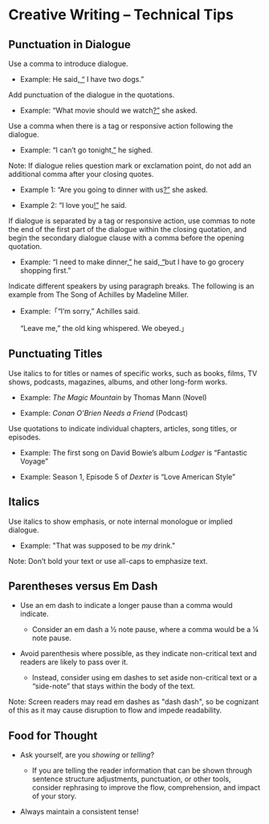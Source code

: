# Creative Writing – Technical Tips 

## Punctuation in Dialogue

Use a comma to introduce dialogue.

- Example: He said<ins>, “</ins> I have two dogs.” 


Add punctuation of the dialogue in the quotations.

- Example: “What movie should we watch<ins>?”</ins> she asked.


Use a comma when there is a tag or responsive action following the dialogue.

- Example: “I can’t go tonight<ins>,”</ins> he sighed. 


Note: If dialogue relies question mark or exclamation point, do not add an additional comma after your closing quotes.

- Example 1: “Are you going to dinner with us<ins>?”</ins> she asked. 

- Example 2: “I love you<ins>!”</ins> he said. 


If dialogue is separated by a tag or responsive action, use commas to note the end of the first part of the dialogue within the closing quotation, and begin the secondary dialogue clause with a comma before the opening quotation.

- Example: “I need to make dinner<ins>,”</ins> he said<ins>, “</ins>but I have to go grocery shopping first.”


Indicate different speakers by using paragraph breaks. The following is an example from The Song of Achilles by Madeline Miller.

- Example:「“I’m sorry,” Achilles said.

	“Leave me,” the old king whispered. We obeyed.」


## Punctuating Titles

Use italics to for titles or names of specific works, such as books, films, TV shows, podcasts, magazines, albums, and other long-form works.

- Example: _The Magic Mountain_ by Thomas Mann (Novel)
	
- Example: _Conan O’Brien Needs a Friend_ (Podcast)


Use quotations to indicate individual chapters, articles, song titles, or episodes.

- Example: The first song on David Bowie’s album _Lodger_ is “Fantastic Voyage”

- Example: Season 1, Episode 5 of _Dexter_ is “Love American Style”


## Italics

Use italics to show emphasis, or note internal monologue or implied dialogue.

- Example: "That was supposed to be _my_ drink." 

Note: Don’t bold your text or use all-caps to emphasize text.


## Parentheses versus Em Dash

- Use an em dash to indicate a longer pause than a comma would indicate.
  - Consider an em dash a ½ note pause, where a comma would be a ¼ note pause.


- Avoid parenthesis where possible, as they indicate non-critical text and readers are likely to pass over it. 
  - Instead, consider using em dashes to set aside non-critical text or a “side-note” that stays within the body of the text. 

Note: Screen readers may read em dashes as "dash dash", so be cognizant of this as it may cause disruption to flow and impede readability. 


## Food for Thought
- Ask yourself, are you _showing_ or _telling_? 
  - If you are telling the reader information that can be shown through sentence structure adjustments, punctuation, or other tools, consider rephrasing to improve the flow, comprehension, and impact of your story.


- Always maintain a consistent tense!


